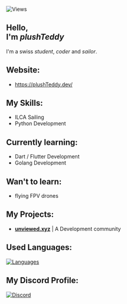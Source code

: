 ![Views](https://komarev.com/ghpvc/?username=plushTeddy&label=PROFILE+VIEWS&style=flat&color=5094F0)


[//]: <> (Vercel ReadMe)



Hello, \
I'm _plushTeddy_
-

I'm a swiss _student_, _coder_ and _sailor_.


Website:
-

- https://plushTeddy.dev/


My Skills:
-

- ILCA Sailing
- Python Development


Currently learning:
-

- Dart / Flutter Development
- Golang Development


Wan't to learn:
-

- flying FPV drones


My Projects:
-

- __[unviewed.xyz](https://unviewed.xyz)__ | A Development community


Used Languages:
-
[![Languages](https://github-readme-stats.vercel.app/api/top-langs/?username=plushTeddy&layout=compact&border_radius=15)](https://github.com/plushTeddy/)


My Discord Profile:
-
[![Discord](https://lanyard-profile-readme.vercel.app/api/755112341548433489?theme=light&bg=5094F0&animated=true&hideDiscrim=false&borderRadius=15px&hideTimestamp=true&)](https://discord.com/users/755112341548433489)
